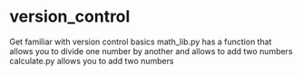 # version_control
Get familiar with version control basics
math_lib.py has a function that allows you to divide one number by another and allows to add two numbers
calculate.py allows you to add two numbers 
